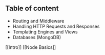 ## Table of content
- Routing and Middleware
- Handling HTTP Requests and Responses
- Templating Engines and Views
- Databases (MongoDB)

[[Intro]]
[[Node Basics]]
 